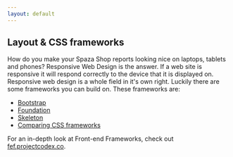 ```yaml
---
layout: default
---
```


## Layout & CSS frameworks

How do you make your Spaza Shop reports looking nice on laptops, tablets and phones? Responsive Web Design is the answer. If a web site is responsive it will respond correctly to the device that it is displayed on. Responsive web design is a whole field in it's own right. Luckily there are some frameworks you can build on. These frameworks are:

* [Bootstrap](http://getbootstrap.com/)
* [Foundation](http://foundation.zurb.com/)
* [Skeleton](http://getskeleton.com/)
* [Comparing CSS frameworks](http://responsive.vermilion.com/compare.php)

For an in-depth look at Front-end Frameworks, check out [fef.projectcodex.co](http://fef.projectcodex.co/).
